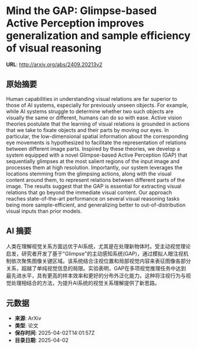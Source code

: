 # Mind the GAP: Glimpse-based Active Perception improves generalization and sample efficiency of visual reasoning

**URL**: http://arxiv.org/abs/2409.20213v2

## 原始摘要

Human capabilities in understanding visual relations are far superior to
those of AI systems, especially for previously unseen objects. For example,
while AI systems struggle to determine whether two such objects are visually
the same or different, humans can do so with ease. Active vision theories
postulate that the learning of visual relations is grounded in actions that we
take to fixate objects and their parts by moving our eyes. In particular, the
low-dimensional spatial information about the corresponding eye movements is
hypothesized to facilitate the representation of relations between different
image parts. Inspired by these theories, we develop a system equipped with a
novel Glimpse-based Active Perception (GAP) that sequentially glimpses at the
most salient regions of the input image and processes them at high resolution.
Importantly, our system leverages the locations stemming from the glimpsing
actions, along with the visual content around them, to represent relations
between different parts of the image. The results suggest that the GAP is
essential for extracting visual relations that go beyond the immediate visual
content. Our approach reaches state-of-the-art performance on several visual
reasoning tasks being more sample-efficient, and generalizing better to
out-of-distribution visual inputs than prior models.


## AI 摘要

人类在理解视觉关系方面远优于AI系统，尤其是在处理新物体时。受主动视觉理论启发，研究者开发了基于"Glimpse"的主动感知系统(GAP)，通过模拟人眼注视机制依次聚焦图像关键区域。该系统结合注视位置和局部视觉内容来表征图像各部分关系，超越了单纯视觉信息的局限。实验表明，GAP在多项视觉推理任务中达到最先进水平，具有更高的样本效率和更好的分布外泛化能力。这种将注视行为与视觉处理相结合的方法，为提升AI系统的视觉关系理解提供了新思路。

## 元数据

- **来源**: ArXiv
- **类型**: 论文
- **保存时间**: 2025-04-02T14:01:57Z
- **目录日期**: 2025-04-02
